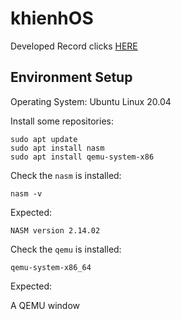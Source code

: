 # khienhOS
Developed Record clicks [HERE](https://hackmd.io/@zoanana990/KERNEL_DEV)
## Environment Setup
Operating System: Ubuntu Linux 20.04

Install some repositories:
```shell
sudo apt update
sudo apt install nasm
sudo apt install qemu-system-x86
```
Check the `nasm` is installed:
```
nasm -v
```
Expected:
```
NASM version 2.14.02
```
Check the `qemu` is installed:
```
qemu-system-x86_64
```
Expected:

A QEMU window
